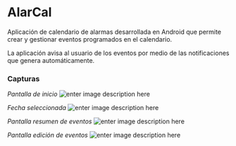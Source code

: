 # **AlarCal**
Aplicación de calendario de alarmas desarrollada en Android que permite crear y gestionar eventos programados en el calendario. 

La aplicación avisa al usuario de los eventos por medio de las notificaciones que genera automáticamente.

### Capturas

*Pantalla de inicio*
	![enter image description here](https://i.gyazo.com/09bec82561b0b74c1c4a7375719c3706.png)


*Fecha seleccionada*
![enter image description here](https://i.gyazo.com/c57f5347378e94b577a9b14ce0874579.png)


*Pantalla resumen de eventos*
![enter image description here](https://i.gyazo.com/7e77820957fc9465499ded3043320686.png)


*Pantalla edición de eventos*
![enter image description here](https://i.gyazo.com/f04d5f2d99687c2c455bc1ae4cfb6f48.png)